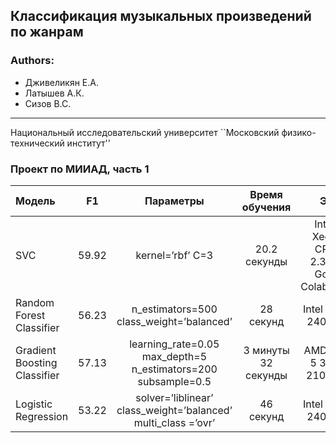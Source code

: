 ## Классификация музыкальных произведений по жанрам
### Authors:   
  - Дживеликян Е.А.
- Латышев А.К. 
- Сизов В.С.    

---


Национальный исследовательский университет ``Московский физико-технический институт''

### Проект по МИИАД, часть 1

| Модель | F1 | Параметры | Время обучения|ЭВМ |
|:----|:----:|:----:|:----:|:----------:|
| SVC                          | 59.92 | kernel=’rbf’ C=3 | 20.2 секунды  |Intel(R) Xeon(R) CPU @ 2.30GHz Google Colaboratory |
| Random Forest Classifier     | 56.23 | n_estimators=500 class_weight=’balanced’ | 28 секунд     |Intel Core i9 2400 GHz |
| Gradient Boosting Classifier | 57.13 | learning_rate=0.05 max_depth=5 n_estimators=200 subsample=0.5 | 3 минуты 32 секунды |AMD Razen 5 3500U 2100 MHz |
| Logistic Regression          | 53.22 | solver=’liblinear’ class_weight=’balanced’ multi_class =’ovr’ | 46 секунд     |Intel Core i9 2400 GHz|
